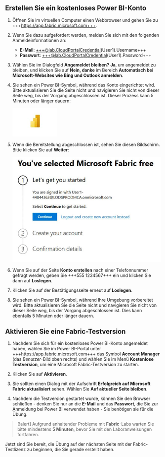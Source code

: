 ## Erstellen Sie ein kostenloses Power BI-Konto

1. Öffnen Sie im virtuellen Computer einen Webbrowser und gehen Sie zu +++https://app.fabric.microsoft.com+++.

1. Wenn Sie dazu aufgefordert werden, melden Sie sich mit den folgenden Anmeldeinformationen an:

    - **E-Mail**: +++@lab.CloudPortalCredential(User1).Username+++
    - **Passwort**: +++@lab.CloudPortalCredential(User1).Password+++

1. Wählen Sie im Dialogfeld **Angemeldet bleiben?** **Ja**, um angemeldet zu bleiben, und klicken Sie auf **Nein, danke** im Bereich **Automatisch bei Microsoft-Websites wie Bing und Outlook anmelden**.

1. Sie sehen ein Power BI-Symbol, während das Konto eingerichtet wird. Bitte aktualisieren Sie die Seite nicht und navigieren Sie nicht von dieser Seite weg, bis der Vorgang abgeschlossen ist. Dieser Prozess kann 5 Minuten oder länger dauern:

    ![image1](images/uk4r1kzj.jpg)

1. Wenn die Bereitstellung abgeschlossen ist, sehen Sie diesen Bildschirm. Bitte klicken Sie auf **Weiter**:

    ![image2](images/h93b1dvf.jpg)

1. Wenn Sie auf der Seite **Konto erstellen** nach einer Telefonnummer gefragt werden, geben Sie +++555 1234567+++ ein und klicken Sie dann auf **Loslegen**.

1. Klicken Sie auf der Bestätigungsseite erneut auf **Loslegen**.

1. Sie sehen ein Power BI-Symbol, während Ihre Umgebung vorbereitet wird. Bitte aktualisieren Sie die Seite nicht und navigieren Sie nicht von dieser Seite weg, bis der Vorgang abgeschlossen ist. Dies kann ebenfalls 5 Minuten oder länger dauern. 

## Aktivieren Sie eine Fabric-Testversion

1. Nachdem Sie sich für ein kostenloses Power BI-Konto angemeldet haben, wählen Sie im Power BI-Portal unter +++https://app.fabric.microsoft.com+++ das Symbol **Account Manager** (das *Benutzer*-Bild oben rechts) und wählen Sie im Menü **Kostenlose Testversion**, um eine Microsoft Fabric-Testversion zu starten.

1. Klicken Sie auf **Aktivieren**.

1. Sie sollten einen Dialog mit der Aufschrift **Erfolgreich auf Microsoft Fabric aktualisiert** sehen. Wählen Sie **Auf aktueller Seite bleiben**.

1. Nachdem die Testversion gestartet wurde, können Sie den Browser schließen - denken Sie nur an die **E-Mail** und das **Passwort**, die Sie zur Anmeldung bei Power BI verwendet haben - Sie benötigen sie für die Übung.

>[!alert] Aufgrund anhaltender Probleme mit **Fabric**-Labs warten Sie bitte mindestens **5 Minuten**, bevor Sie mit den Laboranweisungen fortfahren.

Jetzt sind Sie bereit, die Übung auf der nächsten Seite mit der Fabric-Testlizenz zu beginnen, die Sie gerade erstellt haben.
